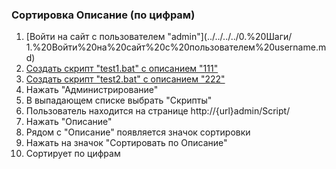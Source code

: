 ### Сортировка Описание (по цифрам)

1. [Войти на сайт с пользователем "admin"](../../../../0.%20Шаги/
1.%20Войти%20на%20сайт%20с%20пользователем%20username.md)
1. [Создать скрипт "test1.bat" с описанием "111"](../../../../0.%20Шаги/2.%20Создать%20скрипт%20с%20именем%20test_name.md)
1. [Создать скрипт "test2.bat" с описанием "222"](../../../../0.%20Шаги/2.%20Создать%20скрипт%20с%20именем%20test_name.md)
1. Нажать "Администрирование"
1. В выпадающем списке выбрать "Скрипты"
1. Пользователь находится на странице http://{url}admin/Script/
1. Нажать "Описание"
1. Рядом с "Описание" появляется значок сортировки
1. Нажать на значок "Сортировать по Описание"
1. Сортирует по цифрам
